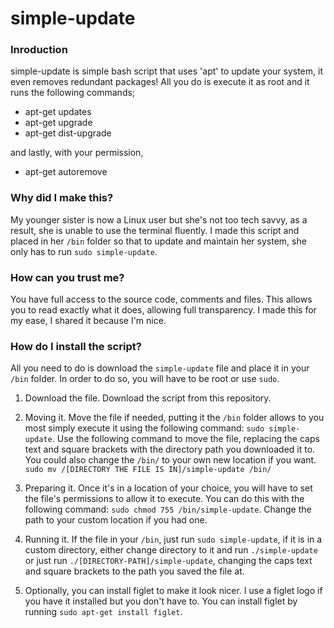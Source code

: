 # simple-update

### Inroduction

simple-update is simple bash script that uses 'apt' to update your system, it even removes redundant packages! All you do is execute it as root and it runs the following commands;

* apt-get updates
* apt-get upgrade
* apt-get dist-upgrade

and lastly, with your permission,

* apt-get autoremove

### Why did I make this?

My younger sister is now a Linux user but she's not too tech savvy, as a result, she is unable to use the terminal fluently. I made this script and placed in her `/bin` folder so that to update and maintain her system, she only has to run `sudo simple-update`.

### How can you trust me?

You have full access to the source code, comments and files. This allows you to read exactly what it does, allowing full transparency. I made this for my ease, I shared it because I'm nice.

### How do I install the script?

All you need to do is download the `simple-update` file and place it in your `/bin` folder. In order to do so, you will have to be root or use `sudo`.

1. Download the file. Download the script from this repository.

2. Moving it. Move the file if needed, putting it the `/bin` folder allows to you most simply execute it using the following command: `sudo simple-update`. Use the following command to move the file, replacing the caps text and square brackets with the directory path you downloaded it to. You could also change the `/bin/` to your own new location if you want.
`sudo mv /[DIRECTORY THE FILE IS IN]/simple-update /bin/`

3. Preparing it. Once it's in a location of your choice, you will have to set the file's permissions to allow it to execute. You can do this with the following command: `sudo chmod 755 /bin/simple-update`. Change the path to your custom location if you had one.

4. Running it. If the file in your `/bin`, just run `sudo simple-update`, if it is in a custom directory, either change directory to it and run `./simple-update` or just run `./[DIRECTORY-PATH]/simple-update`, changing the caps text and square brackets to the path you saved the file at.

5. Optionally, you can install figlet to make it look nicer. I use a figlet logo if you have it installed but you don't have to. You can install figlet by running `sudo apt-get install figlet`.

